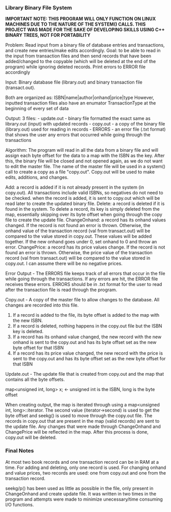 ### Library Binary File System ###

**IMPORTANT NOTE: THIS PROGRAM WILL ONLY FUNCTION ON LINUX MACHINES DUE TO THE NATURE OF THE SYSTEM() CALLS. THIS PROJECT WAS MADE FOR THE SAKE OF DEVELOPING SKILLS USING C++ BINARY TREES, NOT FOR PORTABILITY**

Problem: Read input from a binary file of database entries and transactions, and create new entries/make edits accordingly.
Goal: to be able to read in the input from transaction files and then send records that have been added/changed to the copyable (which will be deleted at the end of the program) while ignoring deleted records. Print errors to ERROR file accordingly

Input:
Binary database file (library.out) and binary transaction file (transact.out).

Both are organized as: ISBN|name|author|onhand|price|type
However, inputted transaction files also have an enumator TransactionType at the beginning of every set of data

Output:
3 files:
    - update.out - binary file formatted the exact same as library.out (input) with updated records 
    - copy.out - a copy of the binary file (library.out) used for reading in records
    - ERRORS - an error file (.txt format) that shows the user any errors that occurred while going through the transactions

Algorithm:
The program will read in all the data from a binary file and will assign each byte offset for the data to a map with the ISBN as the key.
After this, the binary file will be closed and not opened again, as we do not want to edit the master file. The name of the master file will
be used in a system() call to create a copy as a file "copy.out". Copy.out will be used to make edits, additions, and changes.

Add: a record is added if it is not already present in the system (in copy.out). All transactions include valid ISBNs, so negatives do not need to be checked.
     when the record is added, it is sent to copy.out which will be read later to create the updated binary file.
Delete: a record is deleted if it is found in the system. To delete a record, its key is simply deleted from the map, essentially skipping over its
        byte offset when going through the copy file to create the update file.
ChangeOnhand: a record has its onhand values changed. If the record is not found an error is thrown. Otherwise, the onhand value of the transaction record
              (val from transact.out) will be compared to the value stored in copy.out. These values will be added together. If the new onhand goes under 0,
              set onhand to 0 and throw an error.
ChangePrice: a record has its price values change. If the record is not found an error is thrown. Otherwise, the price value of the transaction record
              (val from transact.out) will be compared to the value stored in copy.out. I can assume there will be no negative prices.

Error Output - 
The ERRORS file keeps track of all errors that occur in the file while going through the transactions. If any errors are hit, the ERROR file receives these errors.
ERRORS should be in .txt format for the user to read after the transaction file is read through the program.

Copy.out -
A copy of the master file to allow changes to the database. All changes are recorded into this file.

1. If a record is added to the file, its byte offset is added to the map with the new ISBN.
2. If a record is deleted, nothing happens in the copy.out file but the ISBN key is deleted.
3. If a record has its onhand value changed, the new record with the new onhand is sent to the copy.out and has its byte offset set as the new byte offset for that ISBN
4. If a record has its price value changed, the new record with the price is sent to the copy.out and has its byte offset set as the new byte offset for that ISBN

Update.out -
The update file that is created from copy.out and the map that contains all the byte offsets.

map<unsigned int, long> x; <- unsigned int is the ISBN, long is the byte offset

When creating output, the map is iterated through using a map<unsigned int, long>::iterator. The second value (iterator->second) is used to get the byte offset and seekg()
is used to move through the copy.out file. The records in copy.out that are present in the map (valid records) are sent to the update file. Any changes that were made through
ChangeOnhand and ChangePrice will be reflected in the map. After this process is done, copy.out will be deleted.

### Final Notes ###

At most two book records and one transaction record can be in RAM at a time. For adding and deleting, only one record is used. For changing onhand and value prices, two
records are used: one from copy.out and one from the transaction record.

seekg/p() has been used as little as possible in the file, only present in ChangeOnhand and create update file. It was written in two times in the program and attempts were
made to minimize unecessary/time consuming I/O functions. 
